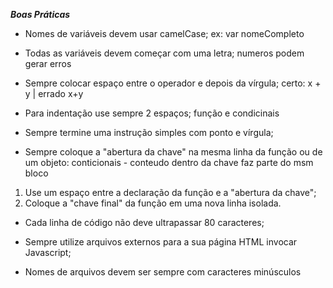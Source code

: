 ***Boas Práticas***

- Nomes de variáveis devem usar camelCase; ex: var nomeCompleto

- Todas as variáveis devem começar com uma letra; 
numeros podem gerar erros

- Sempre colocar espaço entre o operador e depois da vírgula;
certo: x + y | errado x+y

- Para indentação use sempre 2 espaços;
função e condicinais

- Sempre termine uma instrução simples com ponto e vírgula;

- Sempre coloque a "abertura da chave" na mesma linha da
função ou de um objeto:
conticionais - conteudo dentro da chave faz parte do msm bloco
1. Use um espaço entre a declaração da função e a "abertura da chave";
2. Coloque a "chave final" da função em uma nova linha isolada.

- Cada linha de código não deve ultrapassar 80 caracteres;

- Sempre utilize arquivos externos para a sua página HTML invocar Javascript;

- Nomes de arquivos devem ser sempre com caracteres minúsculos